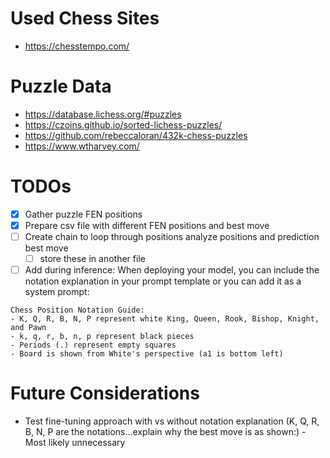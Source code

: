 # Used Chess Sites
- https://chesstempo.com/

# Puzzle Data
- https://database.lichess.org/#puzzles
- https://czoins.github.io/sorted-lichess-puzzles/
- https://github.com/rebeccaloran/432k-chess-puzzles
- https://www.wtharvey.com/

# TODOs
- [x] Gather puzzle FEN positions
- [x] Prepare csv file with different FEN positions and best move
- [ ] Create chain to loop through positions analyze positions and prediction best move
  - [ ] store these in another file
- [ ] Add during inference: When deploying your model, you can include the notation explanation in your prompt template or you can add it as a system prompt:
```
Chess Position Notation Guide:
- K, Q, R, B, N, P represent white King, Queen, Rook, Bishop, Knight, and Pawn
- k, q, r, b, n, p represent black pieces
- Periods (.) represent empty squares
- Board is shown from White's perspective (a1 is bottom left)
```


# Future Considerations
- Test fine-tuning approach with vs without notation explanation (K, Q, R, B, N, P are the notations...explain why the best move is as shown:) - Most likely unnecessary
